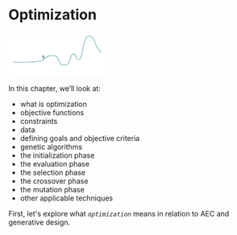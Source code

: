 # Optimization

<img src="../../.gitbook/assets/deeper/optimization.png" style="width:200px;"/>

In this chapter, we’ll look at:

* what is optimization
* objective functions
* constraints
* data
* defining goals and objective criteria
* genetic algorithms
* the initialization phase
* the evaluation phase
* the selection phase
* the crossover phase
* the mutation phase
* other applicable techniques

First, let's explore what *`optimization`* means in relation to AEC and generative design.
